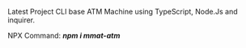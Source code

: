 Latest Project
CLI base ATM Machine using TypeScript, Node.Js and inquirer.

NPX Command: **_npm i mmat-atm_**
